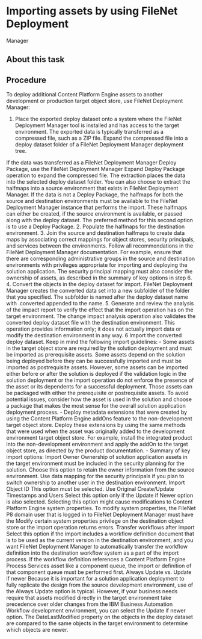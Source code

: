 # Importing assets by using FileNet Deployment
Manager

## About this task

## Procedure

To deploy additional Content Platform Engine assets to another development
or production target object store, use FileNet Deployment
Manager:

1. Place the exported deploy dataset onto a system where the FileNet Deployment
Manager tool is installed and
has access to the target environment.
The exported data
is typically transferred as a compressed file, such as a ZIP file.
Expand the compressed file into a deploy dataset folder of a FileNet Deployment
Manager deployment tree.

If the data was transferred as a FileNet Deployment
Manager Deploy Package, use the FileNet Deployment
Manager Expand Deploy
Package operation to expand the compressed file. The extraction places
the data into the selected deploy dataset folder. You can also choose
to extract the halfmaps into a source environment that exists in FileNet Deployment
Manager.
If the data is
not a Deploy Package, the halfmaps for both the source and destination
environments must be available to the FileNet Deployment
Manager instance that performs
the import. These halfmaps can either be created, if the source environment
is available, or passed along with the deploy dataset. The preferred
method for this second option is to use a Deploy Package.
2. Populate the halfmaps for the destination environment.
3. Join the source and destination halfmaps to create data
maps by associating correct mappings for object stores, security principals,
and services between the environments.
Follow all
recommendations in the FileNet Deployment
Manager documentation.
For example, ensure that there are corresponding administrative groups
in the source and destination environments with privileges appropriate
for importing and deploying the solution application. The security
principal mapping must also consider the ownership of assets, as described
in the summary of key options in step 6.
4. Convert the objects in the deploy dataset for import.
FileNet Deployment
Manager creates
the converted data set into a new subfolder of the folder that you
specified. The subfolder is named after the deploy dataset name with .converted appended
to the name.
5. Generate and review the analysis of the impact report to
verify the effect that the import operation has on the target environment.
The change impact analysis operation also validates the converted deploy dataset
file with the destination environment. This operation provides information
only; it does not actually import data or modify the destination environment
in any way.
6 Import the converted deploy dataset. Keep in mind the following import guidelines:
    - Some assets in the target object store are required by the solution
deployment and must be imported as prerequisite assets. Some assets
depend on the solution being deployed before they can be successfully
imported and must be imported as postrequisite assets. However, some
assets can be imported either before or after the solution is deployed if
the validation logic in the solution deployment or the import operation
do not enforce the presence of the asset or its dependents for a successful deployment.
Those assets can be packaged with either the prerequisite or postrequisite
assets. To avoid potential issues, consider how the asset is used
in the solution and choose a package that makes the most sense for
the overall solution application deployment process.
    - Deploy metadata extensions that were created by using the Content Platform Engine addOns feature to the
non-development target object store. Deploy these extensions by using
the same methods that were used when the asset was originally added
to the development environment target object store. For example, install
the integrated product into the non-development environment and apply
the addOn to the target object store, as directed by the product documentation.
    - Summary of key import options:
Import Owner
Ownership of solution application assets in the target environment
must be included in the security planning for the solution. Choose
this option to retain the owner information from the source environment.
Use data mapping for the security principals if you plan to switch
ownership to another user in the destination environment.
Import Object ID
This option must be selected.
Use Original Create/Update Timestamps and Users
Select this option only if the Update if Newer option
is also selected. Selecting this option might cause modifications
to Content Platform Engine system
properties. To modify system properties, the FileNet P8 domain user that is logged
in to FileNet Deployment
Manager must have
the Modify certain system properties privilege
on the destination object store or the import operation returns errors.
Transfer workflows after import 
Select this option if the import includes a workflow definition
document that is to be used as the current version in the destination
environment, and you want FileNet Deployment
Manager to
automatically transfer the workflow definition into the destination
workflow system as a part of the import process. If the workflow definition
references a Content Platform Engine Process
Services asset like a component queue, the import or definition of
that component queue must be performed first.
Always Update vs. Update if newer
Because it is important for a solution application deployment
to fully replicate the design from the source development environment,
use of the Always Update option is typical. However,
if your business needs require that assets modified directly in the
target environment take precedence over older changes from the IBM Business Automation
Workflow development environment,
you can select the Update if newer option.
The DateLastModified property on the objects in the deploy dataset
are compared to the same objects in the target environment to determine
which objects are newer.